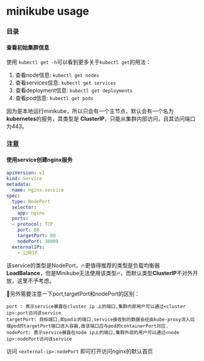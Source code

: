 # minikube usage

### 目录





#### 查看初始集群信息

使用 `kubectl get -h`可以看到更多关于`kubectl get`的用法：<br/>

1. 查看node信息: `kubectl get nodes`
2. 查看services信息: `kubectl get services`
3. 查看deployment信息: `kubectl get deployments`
4. 查看pod信息: `kubectl get pods`

因为是本地运行minikube，所以只会有一个主节点，默认会有一个名为**kubernetes**的服务，其类型是 **ClusterIP**，只能从集群内部访问，且其访问端口为443。<br/>

### 注意

#### 使用service创建nginx服务

```yaml
apiVersion: v1
kind: Service
metadata:
  name: nginx-service
spec:
  type: NodePort
  selector:
    app: nginx
  ports:
  - protocol: TCP
    port: 80
    targetPort: 80
    nodePort: 30009
  externalIPs:
    - 公网IP
```

该service的类型是NodePort，🔥更值得推荐的类型是负载均衡器 **LoadBalance**，但是Minikube无法使用该类型🔥，而默认类型**ClusterIP**不对外开放，这里不予考虑。<br/>

🛑另外需要注意一下port,targetPort和nodePort的区别：<br/>

```wiki
port : 表示service暴露在cluster ip 上的端口,集群内部用户可以通过<cluster ip>:port访问该service
targetPort: 目标端口,即pod上的端口,service接收到的数据会经由kube-proxy流入后端pod的targetPort端口进入容器,故该端口应与pod的containerPort对应.
nodePort: 表示service暴露在node ip上的端口,集群外部的用户可以通过<node ip>:nodePort访问该service
```

访问 `<external-ip>:nodePort` 即可打开访问nginx的默认首页<br/>